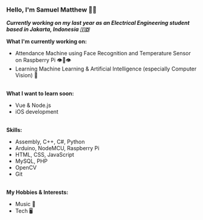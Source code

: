  ### Hello, I'm Samuel Matthew 👋🏻

***Currently working on my last year as an Electrical Engineering student based in Jakarta, Indonesia 🇮🇩***

**What I'm currently working on:**
* Attendance Machine using Face Recognition and Temperature Sensor on Raspberry Pi 👁👄👁
* Learning Machine Learning & Artificial Intelligence (especially Computer Vision) 🤖  

\
**What I want to learn soon:**
* Vue & Node.js 
* iOS development

\
**Skills:**
* Assembly, C++, C#, Python
* Arduino, NodeMCU, Raspberry Pi
* HTML, CSS, JavaScript
* MySQL, PHP
* OpenCV
* Git

\
**My Hobbies & Interests:**
* Music 🎹
* Tech 🖥
